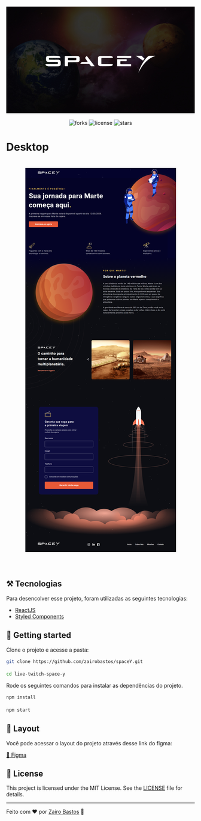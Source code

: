 <p align="center">
    <img src=".github/Cover.jpg">
</p>
<p align="center">
<img src="https://img.shields.io/github/forks/zairobastos/spaceY?color=0B1E8A&labelColor=E85937" alt="forks"/>
<img src="https://img.shields.io/github/license/zairobastos/spaceY?color=0B1E8A&labelColor=E85937" alt="license"/>
<img src="https://img.shields.io/github/stars/zairobastos/spaceY?color=0B1E8A&labelColor=E85937" alt="stars"/>
</p>

# Desktop

<h1 align="center">
    <img alt="Preview Desktop" title="Preview Desktop" src=".github/FireShot%20Capture%20004%20-%20Spacy%20-%20Zairo%20Bastos%20-%20space-y-one.vercel.app.png" />
</h1>
<br>

## ⚒️ Tecnologias

Para desencolver esse projeto, foram utilizadas as seguintes tecnologias:

- [ReactJS](https://reactjs.org/)
- [Styled Components](https://styled-components.com/)

## 🚀 Getting started

Clone o projeto e acesse a pasta:

```bash
git clone https://github.com/zairobastos/spaceY.git

cd live-twitch-space-y

```

Rode os seguintes comandos para instalar as dependências do projeto.

```bash
npm install

npm start
```

## 🔖 Layout

Você pode acessar o layout do projeto através desse link do figma:

[🔗 Figma](https://www.figma.com/community/file/986447430009792279/duplicate)


## 📝 License

This project is licensed under the MIT License. See the [LICENSE](LICENSE) file for details.

---

Feito com ❤️ por [Zairo Bastos](https://www.birobirobiro.dev) 👋

